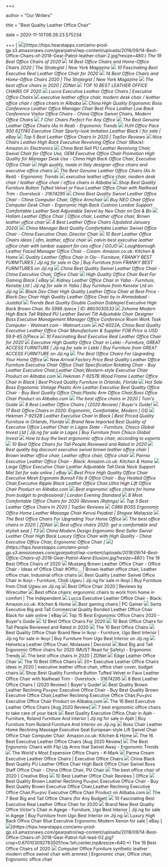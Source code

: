 +++
        
author = "Our Writers"
        
title = "Best Quality Leather Office Chair"
        
date = 2020-11-10T08:28:23.575234
        
+++
[ ![](https://hips.hearstapps.com/amv-prod-gp.s3.amazonaws.com/gearpatrol/wp-content/uploads/2018/09/14-Best-Office-Chairs-of-2018-Gear-Patrol-leather-chair-2.jpg?resize=480:*)](https://hips.hearstapps.com/amv-prod-gp.s3.amazonaws.com/gearpatrol/wp-content/uploads/2018/09/14-Best-Office-Chairs-of-2018-Gear-Patrol-leather-chair-2.jpg?resize=480:*) The 19 Best Office Chairs of 2020
[ ![](https://pyxis.nymag.com/v1/imgs/154/4b0/5c27022840e2dbf6dfd9249b0e5470c626-essentials-high-back-executive-chair.2x.rsquare.w600.jpg)](https://pyxis.nymag.com/v1/imgs/154/4b0/5c27022840e2dbf6dfd9249b0e5470c626-essentials-high-back-executive-chair.2x.rsquare.w600.jpg) 14 Best Office Chairs and Home-Office Chairs 2020 | The Strategist | New  York Magazine
[ ![](https://officechairjudge.com/wp-content/uploads/2019/06/La-Z-Boy-Delano-Big-Tall-Executive-Bonded-Leather-Office-Chair.jpg?x61104)](https://officechairjudge.com/wp-content/uploads/2019/06/La-Z-Boy-Delano-Big-Tall-Executive-Bonded-Leather-Office-Chair.jpg?x61104) 10 Fascinating Best Executive Real Leather Office Chair for 2020
[ ![](https://pyxis.nymag.com/v1/imgs/fdc/3a6/86a7075e3525ef1c07994401e3cd530a78-amazon-basics-exec-chair.rsquare.w600.jpg)](https://pyxis.nymag.com/v1/imgs/fdc/3a6/86a7075e3525ef1c07994401e3cd530a78-amazon-basics-exec-chair.rsquare.w600.jpg) 14 Best Office Chairs and Home-Office Chairs 2020 | The Strategist | New  York Magazine
[ ![](https://zdnet4.cbsistatic.com/hub/i/2020/01/17/c0ad1bc6-1ebd-44b4-a35b-3f8aae0e3b21/office-chair-4.jpg)](https://zdnet4.cbsistatic.com/hub/i/2020/01/17/c0ad1bc6-1ebd-44b4-a35b-3f8aae0e3b21/office-chair-4.jpg) The best office chairs in 2020 | ZDNet
[ ![](https://officegearzone.com/wp-content/uploads/2017/04/TOP-10-BEST-LEATHER-OFFICE-CHAIRS.png)](https://officegearzone.com/wp-content/uploads/2017/04/TOP-10-BEST-LEATHER-OFFICE-CHAIRS.png) TOP 10 BEST LEATHER OFFICE CHAIRS OF 2020
[ ![](https://img.ofo.co.uk/media/img/shop/srcpd/069916.jpg)](https://img.ofo.co.uk/media/img/shop/srcpd/069916.jpg) Lucca Executive Leather Office Chairs | Executive Office Chairs
[ ![](http://www.moderndeskchair.com//uploads/160825/2-160R51F216314.JPG)](http://www.moderndeskchair.com//uploads/160825/2-160R51F216314.JPG) executive leather office chair, modern desk chair / leather office chair / office  chairs in Alibaba
[ ![](https://image.made-in-china.com/2f0j00ilbYTdnJlPoC/High-Quality-Ergonomic-Boss-Conference-Leather-Office-Manager-Chair-Best-Price-Leather-Low-Back-Conference-Visitor-Office-Chairs.jpg)](https://image.made-in-china.com/2f0j00ilbYTdnJlPoC/High-Quality-Ergonomic-Boss-Conference-Leather-Office-Manager-Chair-Best-Price-Leather-Low-Back-Conference-Visitor-Office-Chairs.jpg) China High Quality Ergonomic Boss Conference Leather Office Manager Chair  Best Price Leather Low Back Conference Visitor Office Chairs - China Office  Swivel Chairs, Modern Office Chairs
[ ![](https://thumbor.forbes.com/thumbor/960x0/https%3A%2F%2Fblogs-images.forbes.com%2Fforbes-finds%2Ffiles%2F2018%2F04%2Forange-chair-final.jpg)](https://thumbor.forbes.com/thumbor/960x0/https%3A%2F%2Fblogs-images.forbes.com%2Fforbes-finds%2Ffiles%2F2018%2F04%2Forange-chair-final.jpg) 7 Chic Chairs Perfect For Any Office
[ ![](http://ergonomictrends.com/wp-content/uploads/2020/04/best-genuine-leather-office-chairs.jpg)](http://ergonomictrends.com/wp-content/uploads/2020/04/best-genuine-leather-office-chairs.jpg) The Best Genuine Leather Office Chairs (As In Real) - Ergonomic Trends
[ ![](https://i.ebayimg.com/images/g/YrQAAOSwHUhaDvrc/s-l640.jpg)](https://i.ebayimg.com/images/g/YrQAAOSwHUhaDvrc/s-l640.jpg) HJH Office Pace 300 621740 Executive Chair Sporty-look Imitation Leather  Black / for sale | eBay
[ ![](https://top5er.com/wp-content/uploads/2017/09/serta-black-leather-office-chair-review.jpg)](https://top5er.com/wp-content/uploads/2017/09/serta-black-leather-office-chair-review.jpg) Top 5 Best Leather Office Chairs In 2020 | Top5er Reviews
[ ![](https://images-na.ssl-images-amazon.com/images/I/71uWD4XMs8L._SL1500_.jpg)](https://images-na.ssl-images-amazon.com/images/I/71uWD4XMs8L._SL1500_.jpg) Nice Chairs Leather High Back Executive Revolving Office Chair (Black):  Amazon.in: Electronics
[ ![](https://image.made-in-china.com/2f0j00nlWGopmtnYqd/Best-Sell-PU-Leather-Revolving-Chair-Swivel-Chair-for-Office-Use-OEM-Executive-Office-Chair-Promotion-High-Quality-for-Manager-Desk-Use.jpg)](https://image.made-in-china.com/2f0j00nlWGopmtnYqd/Best-Sell-PU-Leather-Revolving-Chair-Swivel-Chair-for-Office-Use-OEM-Executive-Office-Chair-Promotion-High-Quality-for-Manager-Desk-Use.jpg) China Best Sell PU Leather Revolving Chair, Swivel Chair for Office Use,  OEM Executive Office Chair Promotion High Quality for Manager Desk Use -  China High Back Office Chair, Executive Office Chair
[ ![](https://laporta.co.uk/images/black_white/executive_office_chairs.jpg)](https://laporta.co.uk/images/black_white/executive_office_chairs.jpg) High quality, made in Italy designer office chairs and executive office  chairs
[ ![](http://ergonomictrends.com/wp-content/uploads/2019/01/X-Chair-X4-ergonomic-chair-review.jpg)](http://ergonomictrends.com/wp-content/uploads/2019/01/X-Chair-X4-ergonomic-chair-review.jpg) The Best Genuine Leather Office Chairs (As In Real) - Ergonomic Trends
[ ![](http://www.moderndeskchair.com//uploads/160802/2-160P21J946193.JPG)](http://www.moderndeskchair.com//uploads/160802/2-160P21J946193.JPG) executive leather office chair, modern desk chair / leather office chair / office  chairs in Alibaba
[ ![](https://ak1.ostkcdn.com/images/products/is/images/direct/fdb31e24a82426c09ea8d5b5fbd0373cbd08bb7c/Best-Quality-Furniture-Button-Tufted-Velvet-or-Faux-Leather-Office-Chair-with-Nailhead-Trim.jpg)](https://ak1.ostkcdn.com/images/products/is/images/direct/fdb31e24a82426c09ea8d5b5fbd0373cbd08bb7c/Best-Quality-Furniture-Button-Tufted-Velvet-or-Faux-Leather-Office-Chair-with-Nailhead-Trim.jpg) Shop Best Quality Furniture Button Tufted Velvet or Faux Leather Office  Chair with Nailhead Trim - Overstock - 31674295
[ ![](https://image.made-in-china.com/2f0j00zrdYSkAFQmcH/Best-Quality-Swivel-Leather-Office-Chair.jpg)](https://image.made-in-china.com/2f0j00zrdYSkAFQmcH/Best-Quality-Swivel-Leather-Office-Chair.jpg) China Best Quality Swivel Leather Office Chair - China Computer Chair,  Office Armchair
[ ![](https://cdn1.ykso.co/neochair/product/neo-chair-office-computer-desk-chair-ergonomic-high-back-cushion-lumbar-support-comfortable-leather-seat-adjustable-swivel/images/0476efd/1594087156/generous.jpg)](https://cdn1.ykso.co/neochair/product/neo-chair-office-computer-desk-chair-ergonomic-high-back-cushion-lumbar-support-comfortable-leather-seat-adjustable-swivel/images/0476efd/1594087156/generous.jpg) Buy NEO Chair Office Computer Desk Chair - Ergonomic High Back Cushion  Lumbar Support Comfortable Leather Seat Adjustable Swivel by Neo Chair on  Dot & Bo
[ ![](https://i.pinimg.com/736x/3e/4a/5b/3e4a5ba29947fb012b1ea39cc016e661.jpg)](https://i.pinimg.com/736x/3e/4a/5b/3e4a5ba29947fb012b1ea39cc016e661.jpg) Hallam Leather Office Chair | Office chair, Leather office chair, Brown leather  office chair
[ ![](https://chairsbuddy.com/wp-content/uploads/2018/10/Best-Leather-Office-Chair.jpg)](https://chairsbuddy.com/wp-content/uploads/2018/10/Best-Leather-Office-Chair.jpg) 8 Best Leather Office Chairs (Updated January 2020)
[ ![](https://image.made-in-china.com/43f34j00IaARtybhhYoF/Manager-Best-Quality-Comfortable-Leather-Swivel-Office-Chair.jpg)](https://image.made-in-china.com/43f34j00IaARtybhhYoF/Manager-Best-Quality-Comfortable-Leather-Swivel-Office-Chair.jpg) China Manager Best Quality Comfortable Leather Swivel Office Chair - China Executive  Chair, Director Chair
[ ![](https://i.pinimg.com/236x/d9/31/8c/d9318c3f85f7ffc5555aa0f4d28aaf9b--home-office-furniture-wood-accents.jpg)](https://i.pinimg.com/236x/d9/31/8c/d9318c3f85f7ffc5555aa0f4d28aaf9b--home-office-furniture-wood-accents.jpg) 10 Best Leather Office Chairs ideas | ofm, leather, office chair
[ ![](https://img5659.weyesimg.com/uploads/www.gojo-furniture.com/images/ba48f2d5a89dff7d8778848967605b0a.jpg?imageView2/2/w/1024/q/75)](https://img5659.weyesimg.com/uploads/www.gojo-furniture.com/images/ba48f2d5a89dff7d8778848967605b0a.jpg?imageView2/2/w/1024/q/75) calvin best executive leather office chair with lumbar support for ceo  office | GOJO
[ ![](https://images-na.ssl-images-amazon.com/images/I/61mLmgDnGkL._AC_SL1500_.jpg)](https://images-na.ssl-images-amazon.com/images/I/61mLmgDnGkL._AC_SL1500_.jpg) Loughborough Leather Faced Manager Office Chair - Cream: Amazon.co.uk:  Kitchen & Home
[ ![](https://d3re0f381bckq9.cloudfront.net/49583848_img-20200725-112737-4_1125x1500.jpg)](https://d3re0f381bckq9.cloudfront.net/49583848_img-20200725-112737-4_1125x1500.jpg) Quality Leather Office Chair in Ojo - Furniture, FRANKY BEST FURNITURES |  Jiji.ng for sale in Ojo | Buy Furniture from FRANKY BEST FURNITURES on  Jiji.ng
[ ![](https://image.made-in-china.com/2f0j00SumRyTgUbJbG/Best-Quality-Swivel-Leather-Office-Chair.jpg)](https://image.made-in-china.com/2f0j00SumRyTgUbJbG/Best-Quality-Swivel-Leather-Office-Chair.jpg) China Best Quality Swivel Leather Office Chair - China Executive Chair, Office  Chair
[ ![](https://i.ebayimg.com/images/g/EDgAAOSwtJxbsR9g/s-l400.jpg)](https://i.ebayimg.com/images/g/EDgAAOSwtJxbsR9g/s-l400.jpg) High Quality Office Chair Best For Gaming Black | eBay
[ ![](https://d3re0f381bckq9.cloudfront.net/50393380_screenshot-2020-08-12-08-45-10-092-com-whatsapp_720x1440.jpg)](https://d3re0f381bckq9.cloudfront.net/50393380_screenshot-2020-08-12-08-45-10-092-com-whatsapp_720x1440.jpg) Kidney Leather Office Chair in Yaba - Furniture, Kenstar Ltd | Jiji.ng for  sale in Yaba | Buy Furniture from Kenstar Ltd on Jiji.ng
[ ![](https://images.jdmagicbox.com/quickquotes/images_main/Black-Dev-Chair-High-Quality-Leather-Office-Chair-320446940-8jw23.jpg)](https://images.jdmagicbox.com/quickquotes/images_main/Black-Dev-Chair-High-Quality-Leather-Office-Chair-320446940-8jw23.jpg) Black Dev Chair High Quality Leather Office Chair at Best Price - Black Dev Chair  High Quality Leather Office Chair by in Ahmedabad - Justdial
[ ![](https://5.imimg.com/data5/LE/JX/MY-5699931/doblepiel-executive-high-back-brown-chair-double-cushion-500x500.jpg)](https://5.imimg.com/data5/LE/JX/MY-5699931/doblepiel-executive-high-back-brown-chair-double-cushion-500x500.jpg) Trends Best Quality Double Cushion Doblepiel Executive High Back Brown Chair,  Rs 5998 /piece | ID: 8603030533
[ ![](https://i5.walmartimages.com/asr/aaef995c-4363-42d6-a5c3-d61ab73a233a_1.6803491875a9b468f9a718512494a976.jpeg)](https://i5.walmartimages.com/asr/aaef995c-4363-42d6-a5c3-d61ab73a233a_1.6803491875a9b468f9a718512494a976.jpeg) 2xhome Modern High Back Tall Ribbed PU Leather Swivel Tilt Adjustable Chair  Designer Boss Executive Management Manager Office Conference Room Work Task  Computer - Walmart.com - Walmart.com
[ ![](http://newimg.globalmarket.com/piclib/group0/37/f2/54ed027b423fcdf2071cfc159f35_g.jpg)](http://newimg.globalmarket.com/piclib/group0/37/f2/54ed027b423fcdf2071cfc159f35_g.jpg) HZ-6022A, China Best Quality Executive Leather Office Chair Manufacturer &  Supplier FOB Price is USD 59.9-65.0/Piece
[ ![](https://officechairjudge.com/wp-content/uploads/2019/06/Gates-Genuine-Leather-Executive-Office-Chair.jpg?x61104)](https://officechairjudge.com/wp-content/uploads/2019/06/Gates-Genuine-Leather-Executive-Office-Chair.jpg?x61104) 10 Fascinating Best Executive Real Leather Office Chair for 2020
[ ![](https://d3re0f381bckq9.cloudfront.net/48580025_0db6f172-ac95-4201-8760-144a2eeb84da_1242x1994.jpg)](https://d3re0f381bckq9.cloudfront.net/48580025_0db6f172-ac95-4201-8760-144a2eeb84da_1242x1994.jpg) Executive High Quality Office Chair in Lekki - Furniture, GREAT ACCESS  FURNITURE | Jiji.ng for sale in Lekki | Buy Furniture from GREAT ACCESS  FURNITURE on Jiji.ng
[ ![](https://thumbor.forbes.com/thumbor/fit-in/1200x0/filters%3Aformat%28jpg%29/https%3A%2F%2Fspecials-images.forbesimg.com%2Fimageserve%2F5eea4dae1b50250006e83cab%2F0x0.jpg%3FcropX1%3D0%26cropX2%3D800%26cropY1%3D233%26cropY2%3D683)](https://thumbor.forbes.com/thumbor/fit-in/1200x0/filters%3Aformat%28jpg%29/https%3A%2F%2Fspecials-images.forbesimg.com%2Fimageserve%2F5eea4dae1b50250006e83cab%2F0x0.jpg%3FcropX1%3D0%26cropX2%3D800%26cropY1%3D233%26cropY2%3D683) The Best Office Chairs For Upgrading Your Home Office
[ ![](https://sc01.alicdn.com/kf/HTB1JeTiLpXXXXc6XFXXq6xXFXXXF.jpg_350x350.jpg)](https://sc01.alicdn.com/kf/HTB1JeTiLpXXXXc6XFXXq6xXFXXXF.jpg_350x350.jpg) New Arrival Factory Price Best Quality Leather Office Furniture Executive  Chair Office Chair Specification Rotating Chair - Buy Leather Executive  Chair,Leather Chair,Western-style Executive Chair Product on Alibaba.com
[ ![](https://qualityfurniturediscounts.com/media/catalog/product/cache/1/image/5e06319eda06f020e43594a9c230972d/7/9/79257B/qualityfurniturediscounts.com-Hekman-HEK-7-9257B-31.jpg)](https://qualityfurniturediscounts.com/media/catalog/product/cache/1/image/5e06319eda06f020e43594a9c230972d/7/9/79257B/qualityfurniturediscounts.com-Hekman-HEK-7-9257B-31.jpg) Hekman 7-9257B Wood Frame Leather Office Chair in Black | Best Priced Quality  Furniture in Orlando, Florida
[ ![](https://sc01.alicdn.com/kf/HTB1lfCcl3LD8KJjSszeq6yGRpXa2.jpg_350x350.jpg)](https://sc01.alicdn.com/kf/HTB1lfCcl3LD8KJjSszeq6yGRpXa2.jpg_350x350.jpg) Hot Sale Boss Ergonomic Vintage Plastic Arm Leather Executive Best Quality  Office Chair - Buy Best Quality Office Chair,Plastic Arm Office Chair,Boss Office  Chair Product on Alibaba.com
[ ![](https://cdn.mos.cms.futurecdn.net/chg3AGHkpwVFcZeK26TKuA-1200-80.jpg)](https://cdn.mos.cms.futurecdn.net/chg3AGHkpwVFcZeK26TKuA-1200-80.jpg) The best office chairs in 2020 | Tom's Guide
[ ![](https://www.leaphomeward.com/wp-content/uploads/2019/11/Best-Leather-Chairs.png)](https://www.leaphomeward.com/wp-content/uploads/2019/11/Best-Leather-Chairs.png) 8 Best Leather Office Chairs | (2020 Review) | Buyer's Guide!
[ ![](https://media.gq.com/photos/5f12159f97f256cb0f19314c/3:2/w_1686,h_1124,c_limit/chairs-v4.jpg)](https://media.gq.com/photos/5f12159f97f256cb0f19314c/3:2/w_1686,h_1124,c_limit/chairs-v4.jpg) 17 Best Office Chairs in 2020: Ergonomic, Comfortable, Modern | GQ
[ ![](https://qualityfurniturediscounts.com/media/catalog/product/cache/1/image/5e06319eda06f020e43594a9c230972d/7/9/79252B/qualityfurniturediscounts.com-Hekman-HEK-7-9252B-31.jpg)](https://qualityfurniturediscounts.com/media/catalog/product/cache/1/image/5e06319eda06f020e43594a9c230972d/7/9/79252B/qualityfurniturediscounts.com-Hekman-HEK-7-9252B-31.jpg) Hekman 7-9252B Leather Executive Chair in Black | Best Priced Quality  Furniture in Orlando, Florida
[ ![](https://d3re0f381bckq9.cloudfront.net/36522656_img-20191030-201714_650x817.jpg)](https://d3re0f381bckq9.cloudfront.net/36522656_img-20191030-201714_650x817.jpg) Brand New Imported Best Quality of Executive Office Leather Chair in Lagos  State - Furniture, Chisco Global Invest Ltd | Jiji.ng for sale in Lagos |  Buy Furniture from Chisco Global Invest
[ ![](https://media2.s-nbcnews.com/i/newscms/2020_25/3390893/ergonomic-office-chairs-kr-2x1-tease-200618_38008296185ce90fd52b401caf79df24.jpg)](https://media2.s-nbcnews.com/i/newscms/2020_25/3390893/ergonomic-office-chairs-kr-2x1-tease-200618_38008296185ce90fd52b401caf79df24.jpg) How to buy the best ergonomic office chair, according to experts
[ ![](https://www.theworkbuzz.com/wp-content/uploads/2020/02/reficcer-high-back-leather-office-chairs.jpg)](https://www.theworkbuzz.com/wp-content/uploads/2020/02/reficcer-high-back-leather-office-chairs.jpg) 10 Best Office Chairs for Tall People Reviewed and Rated in 2020
[ ![](https://i.pinimg.com/originals/27/79/40/2779402717f99cd8892855c5abd1e40e.jpg)](https://i.pinimg.com/originals/27/79/40/2779402717f99cd8892855c5abd1e40e.jpg) Best quality big discount executive swivel brown leather office chair |  Brown leather office chair, Leather office chair, Office chair
[ ![](https://images-na.ssl-images-amazon.com/images/I/71gs-GgUh1L._AC_SL1500_.jpg)](https://images-na.ssl-images-amazon.com/images/I/71gs-GgUh1L._AC_SL1500_.jpg) Parma Executive Leather Office Chair - Black: Amazon.co.uk: Kitchen & Home
[ ![](https://i.ebayimg.com/images/g/S~MAAOSwCNNfCIT3/s-l1600.jpg)](https://i.ebayimg.com/images/g/S~MAAOSwCNNfCIT3/s-l1600.jpg) Large Office Executive Chair Leather Adjustable Tall Desk Neck Support Mat  Set for sale online | eBay
[ ![](https://sc02.alicdn.com/kf/UTB8hpWLlmnEXKJk43Ubq6zLppXaW.jpg_350x350.jpg)](https://sc02.alicdn.com/kf/UTB8hpWLlmnEXKJk43Ubq6zLppXaW.jpg_350x350.jpg) Best Price High Quality Office Chair Executive Mesh Ergonomi Burosit File 9 Office  Chair - Buy Heated Office Chair,Executive Ripple Black Leather Office Chair,Ultra  High Lift Office Chair Product on Alibaba.com
[ ![](https://static.standard.co.uk/s3fs-public/thumbnails/image/2020/06/19/10/office-chairs.jpg?w968)](https://static.standard.co.uk/s3fs-public/thumbnails/image/2020/06/19/10/office-chairs.jpg?w968) Best ergonomic office chairs for home from budget to professional | London  Evening Standard
[ ![](https://www.btod.com/blog/wp-content/uploads/2019/04/most-comfortable-office-chairs-2020-blog-header.jpg)](https://www.btod.com/blog/wp-content/uploads/2019/04/most-comfortable-office-chairs-2020-blog-header.jpg) 8 Most Comfortable Office Chairs for 2020 (Reviews /Ratings)
[ ![](https://top5er.com/wp-content/uploads/2017/09/white-leather-office-chair.jpg)](https://top5er.com/wp-content/uploads/2017/09/white-leather-office-chair.jpg) Top 5 Best Leather Office Chairs In 2020 | Top5er Reviews
[ ![](https://cf.shopee.com.my/file/7388a00bf83289a59bf2d310b230bce9)](https://cf.shopee.com.my/file/7388a00bf83289a59bf2d310b230bce9)  C988 BOSS Ergonomic Office Home Leather Massage Chair Kerusi Pejabat |  Shopee Malaysia
[ ![](https://thumbor.forbes.com/thumbor/276x420/https://specials-images.forbesimg.com/imageserve/5f203f62953761c471e7740d/960x0.jpg?fit=scale)](https://thumbor.forbes.com/thumbor/276x420/https://specials-images.forbesimg.com/imageserve/5f203f62953761c471e7740d/960x0.jpg?fit=scale) The Best Office Chairs For Upgrading Your Home Office
[ ![](https://zdnet4.cbsistatic.com/hub/i/2020/01/17/8231e246-714d-44bf-8b5e-bebdd66c1d83/office-chair-6.jpg)](https://zdnet4.cbsistatic.com/hub/i/2020/01/17/8231e246-714d-44bf-8b5e-bebdd66c1d83/office-chair-6.jpg) The best office chairs in 2020 | ZDNet
[ ![](https://cdn.mos.cms.futurecdn.net/9rXCdrBHCFMd2aXzFFi6XV-768-80.jpg)](https://cdn.mos.cms.futurecdn.net/9rXCdrBHCFMd2aXzFFi6XV-768-80.jpg) Best office chairs 2020: get a comfortable and stylish seat | T3
[ ![](https://image.made-in-china.com/202f0j00UlhREsFtYuqd/Modern-Design-Ergonomic-Best-Seller-Swivel-Leather-Chair-High-Back-Luxury-Office-Chair-with-High-Quality.jpg)](https://image.made-in-china.com/202f0j00UlhREsFtYuqd/Modern-Design-Ergonomic-Best-Seller-Swivel-Leather-Chair-High-Back-Luxury-Office-Chair-with-High-Quality.jpg) China Modern Design Ergonomic Best Seller Swivel Leather Chair High Back  Luxury Office Chair with High Quality - China Executive Office Chair,  Ergonomic Office Chair
[ ![](https://hips.hearstapps.com/amv-prod-gp.s3.amazonaws.com/gearpatrol/wp-content/uploads/2018/09/14-Best-Office-Chairs-of-2018-Gear-Patrol-Alera-Elusioni.jpg?resize=480:*)](https://hips.hearstapps.com/amv-prod-gp.s3.amazonaws.com/gearpatrol/wp-content/uploads/2018/09/14-Best-Office-Chairs-of-2018-Gear-Patrol-Alera-Elusioni.jpg?resize=480:*) The 19 Best Office Chairs of 2020
[ ![](https://i.pinimg.com/736x/96/61/97/966197c34bb5fd20e92078dafad82760.jpg)](https://i.pinimg.com/736x/96/61/97/966197c34bb5fd20e92078dafad82760.jpg) Mustang Brown Leather Office Chair - Office Chair - Ideas of Office Chair  #Offic... | Brown leather office chair, Leather office chair, Industrial office  chairs
[ ![](https://d3re0f381bckq9.cloudfront.net/24962657_1547386015210_1512x2016.jpg)](https://d3re0f381bckq9.cloudfront.net/24962657_1547386015210_1512x2016.jpg) Best Quality Leather Swivel Office Chair in Ikoyi - Furniture, Chidi Ugwu |  Jiji.ng for sale in Ikoyi | Buy Furniture from Chidi Ugwu on Jiji.ng
[ ![](https://cdn.thewirecutter.com/wp-content/media/2020/09/officechairs-2048px-9607.jpg?auto=webp&crop=1.91:1&width=1200)](https://cdn.thewirecutter.com/wp-content/media/2020/09/officechairs-2048px-9607.jpg?auto=webp&crop=1.91:1&width=1200) Best Office Chair 2020 | Reviews by Wirecutter
[ ![](https://static.independent.co.uk/s3fs-public/thumbnails/image/2020/03/16/16/best-ergonomic-office-chairs-indybest.jpg)](https://static.independent.co.uk/s3fs-public/thumbnails/image/2020/03/16/16/best-ergonomic-office-chairs-indybest.jpg) Best office chairs: ergonomic chairs to work from home in comfort | The  Independent
[ ![](https://images-na.ssl-images-amazon.com/images/I/71n-7nOek3L._AC_SL1500_.jpg)](https://images-na.ssl-images-amazon.com/images/I/71n-7nOek3L._AC_SL1500_.jpg) Lucca Executive Leather Office Chair - Black: Amazon.co.uk: Kitchen & Home
[ ![](https://cdn.mos.cms.futurecdn.net/eTsGaLnVkpozHC9CqhA6dK.jpg)](https://cdn.mos.cms.futurecdn.net/eTsGaLnVkpozHC9CqhA6dK.jpg) Best gaming chairs | PC Gamer
[ ![](https://i.ebayimg.com/images/g/CBoAAOSwLIZd81Ox/s-l1600.jpg)](https://i.ebayimg.com/images/g/CBoAAOSwLIZd81Ox/s-l1600.jpg) Serta Executive Big and Tall Commercial Quality Bonded Leather Office Chair  Black for sale online | eBay
[ ![](https://www.republiclab.com/wp-content/uploads/2017/08/best-ergonomic-office-chairs-thumbnail.jpg)](https://www.republiclab.com/wp-content/uploads/2017/08/best-ergonomic-office-chairs-thumbnail.jpg) Top 15 Best Ergonomic Office Chairs 2020 - Buyer's Guide
[ ![](https://www.btod.com/blog/wp-content/uploads/2019/10/best-office-chairs-2020-blog-header.jpg)](https://www.btod.com/blog/wp-content/uploads/2019/10/best-office-chairs-2020-blog-header.jpg) 12 Best Office Chairs For 2020
[ ![](https://www.theworkbuzz.com/wp-content/uploads/2020/02/best-office-chairs-for-tall-people.jpg)](https://www.theworkbuzz.com/wp-content/uploads/2020/02/best-office-chairs-for-tall-people.jpg) 10 Best Office Chairs for Tall People Reviewed and Rated in 2020
[ ![](https://images-na.ssl-images-amazon.com/images/I/41xuf-7IBqL.jpg)](https://images-na.ssl-images-amazon.com/images/I/41xuf-7IBqL.jpg) The 10 Best Office Chairs
[ ![](https://d3re0f381bckq9.cloudfront.net/50641069_img-20200812-073325-353_1125x1500.jpg)](https://d3re0f381bckq9.cloudfront.net/50641069_img-20200812-073325-353_1125x1500.jpg) Best Quality Office Chair Brand New in Ikoyi - Furniture, Ugo Best Interior  | Jiji.ng for sale in Ikoyi | Buy Furniture from Ugo Best Interior on  Jiji.ng
[ ![](https://www.decorist.com/static/finds/product_images/full_size/152452-img27o.f2548a47eac90f5135c08081ce156ee3.png)](https://www.decorist.com/static/finds/product_images/full_size/152452-img27o.f2548a47eac90f5135c08081ce156ee3.png) Helvetica Leather Office Chair, Molasses | Decorist
[ ![](http://ergonomictrends.com/wp-content/uploads/2018/06/best-big-and-tall-office-chairs.jpg)](http://ergonomictrends.com/wp-content/uploads/2018/06/best-big-and-tall-office-chairs.jpg) Best Big and Tall Ergonomic Office chairs for 2020 (MUST Read for Safety) -  Ergonomic Trends
[ ![](https://zdnet2.cbsistatic.com/hub/i/2020/01/17/7c472d88-63f5-4226-953d-4af384526514/office-chair-9.jpg)](https://zdnet2.cbsistatic.com/hub/i/2020/01/17/7c472d88-63f5-4226-953d-4af384526514/office-chair-9.jpg) The best office chairs in 2020 | ZDNet
[ ![](https://cdn11.bigcommerce.com/s-9bdy1z5jop/images/stencil/1280x1280/products/9516/7373/edge-leather-office-chair-16__29160.1520624389.jpg?c=2&imbypass=on)](https://cdn11.bigcommerce.com/s-9bdy1z5jop/images/stencil/1280x1280/products/9516/7373/edge-leather-office-chair-16__29160.1520624389.jpg?c=2&imbypass=on) Edge Leather Office Chair
[ ![](https://images-na.ssl-images-amazon.com/images/I/41ZVrPdyVvL.jpg)](https://images-na.ssl-images-amazon.com/images/I/41ZVrPdyVvL.jpg) The 10 Best Office Chairs
[ ![](https://i.pinimg.com/236x/1a/69/7f/1a697f2d1db28a2e152d1ed90322d58d.jpg)](https://i.pinimg.com/236x/1a/69/7f/1a697f2d1db28a2e152d1ed90322d58d.jpg) 20+ Executive Leather Office Chairs ideas in 2020 | executive leather  office chair, office chair cover, budget chairs
[ ![](https://ak1.ostkcdn.com/images/products/is/images/direct/40682ef1ae310628aa5b66d97d581ea4408d2ae6/Best-Quality-Furniture-Button-Tufted-Velvet-or-Faux-Leather-Office-Chair-with-Nailhead-Trim.jpg)](https://ak1.ostkcdn.com/images/products/is/images/direct/40682ef1ae310628aa5b66d97d581ea4408d2ae6/Best-Quality-Furniture-Button-Tufted-Velvet-or-Faux-Leather-Office-Chair-with-Nailhead-Trim.jpg) Shop Best Quality Furniture Button Tufted Velvet or Faux Leather Office  Chair with Nailhead Trim - Overstock - 31674295
[ ![](https://www.leaphomeward.com/wp-content/uploads/2019/11/Embody-Chair1-1024x1016.jpg)](https://www.leaphomeward.com/wp-content/uploads/2019/11/Embody-Chair1-1024x1016.jpg) 8 Best Leather Office Chairs | (2020 Review) | Buyer's Guide!
[ ![](https://sc01.alicdn.com/kf/HTB1qQ8phamgSKJjSsplq6yICpXar/223106806/HTB1qQ8phamgSKJjSsplq6yICpXar.jpg_.webp)](https://sc01.alicdn.com/kf/HTB1qQ8phamgSKJjSsplq6yICpXar/223106806/HTB1qQ8phamgSKJjSsplq6yICpXar.jpg_.webp) Best Quality Brown Leather Reclining Pu+pvc Executive Office Chair - Buy Best  Quality Brown Executive Office Chair,Leather Reclining Executive Office  Chair,Pu+pvc Executive Office Chair Product on Alibaba.com
[ ![](https://m.media-amazon.com/images/I/51btnJtDJjL.jpg)](https://m.media-amazon.com/images/I/51btnJtDJjL.jpg) The 16 Best Executive Leather Office Chairs [Aug 2020 Review]
[ ![](https://inews-prd-a-images.s3.eu-west-2.amazonaws.com/content/uploads/2019/01/best-ergonomic-office-chairs.png)](https://inews-prd-a-images.s3.eu-west-2.amazonaws.com/content/uploads/2019/01/best-ergonomic-office-chairs.png) 7 best ergonomic office chairs to take care of your back
[ ![](https://d3re0f381bckq9.cloudfront.net/27155411_img-20170119-112308-1552883951140_861x1305.jpg)](https://d3re0f381bckq9.cloudfront.net/27155411_img-20170119-112308-1552883951140_861x1305.jpg) Best Quality Executive Office Chair in Ajah - Furniture, Roland Furniture  And Interior | Jiji.ng for sale in Ajah | Buy Furniture from Roland  Furniture And Interior on Jiji.ng
[ ![](https://images-na.ssl-images-amazon.com/images/I/611tJ4%2BABzL._AC_SL1000_.jpg)](https://images-na.ssl-images-amazon.com/images/I/611tJ4%2BABzL._AC_SL1000_.jpg) Boss Chair Leather Home Reclining Massage Executive Seat European-style  Lift Swivel Chair Office Chair Computer Chair: Amazon.co.uk: Kitchen & Home
[ ![](https://ergonomicshealth.com/wp-content/uploads/2019/05/executivechai._banner.jpg)](https://ergonomicshealth.com/wp-content/uploads/2019/05/executivechai._banner.jpg) The 16 Best Executive Leather Office Chairs [Aug 2020 Review]
[ ![](http://ergonomictrends.com/wp-content/uploads/2019/06/best-office-chairs-with-flip-up-arms.jpg)](http://ergonomictrends.com/wp-content/uploads/2019/06/best-office-chairs-with-flip-up-arms.jpg) The Best Ergonomic Chairs with Flip Up Arms that Swivel Away - Ergonomic  Trends
[ ![](https://www.k-mark.co.za/wp-content/uploads/2017/02/eames-executive-work-chair-1.jpg)](https://www.k-mark.co.za/wp-content/uploads/2017/02/eames-executive-work-chair-1.jpg) The World's Most Expensive Office Chairs - K-Mark
[ ![](https://img.ofo.co.uk/media/img/shop/srcpd/066279.jpg)](https://img.ofo.co.uk/media/img/shop/srcpd/066279.jpg) Parma Cream Executive Leather Office Chairs | Executive Office Chairs
[ ![](https://image.made-in-china.com/202f0j00GUrYsSgFqQzi/Black-Best-Quality-PU-Leather-Office-Chair-High-Back-Office-Chair-Swivel-Boss-Staff-Office-Chair.jpg)](https://image.made-in-china.com/202f0j00GUrYsSgFqQzi/Black-Best-Quality-PU-Leather-Office-Chair-High-Back-Office-Chair-Swivel-Boss-Staff-Office-Chair.jpg) China Black Best Quality PU Leather Office Chair High Back Office Chair  Swivel Boss Staff Office Chair - China Office Chair, PU Chair
[ ![](https://cdn.mos.cms.futurecdn.net/NkRwHsoDezP3MuJnwDvjhh.jpg)](https://cdn.mos.cms.futurecdn.net/NkRwHsoDezP3MuJnwDvjhh.jpg) The best office chair of 2020 | Creative Bloq
[ ![](https://homegenerosity.com/wp-content/uploads/2017/01/Best-Leather-Office-Chair-Review.jpg)](https://homegenerosity.com/wp-content/uploads/2017/01/Best-Leather-Office-Chair-Review.jpg) 10 Best Leather Office Chair Reviews | Office
[ ![](https://sc01.alicdn.com/kf/HTB1CBRehjihSKJjy0Feq6zJtpXam/223106806/HTB1CBRehjihSKJjy0Feq6zJtpXam.jpg)](https://sc01.alicdn.com/kf/HTB1CBRehjihSKJjy0Feq6zJtpXam/223106806/HTB1CBRehjihSKJjy0Feq6zJtpXam.jpg) Best Quality Brown Leather Reclining Pu+pvc Executive Office Chair - Buy Best  Quality Brown Executive Office Chair,Leather Reclining Executive Office  Chair,Pu+pvc Executive Office Chair Product on Alibaba.com
[ ![](https://techguided.com/wp-content/uploads/2018/08/best-big-and-tall-office-chairs.jpg)](https://techguided.com/wp-content/uploads/2018/08/best-big-and-tall-office-chairs.jpg) The 7 Best Big and Tall Office Chairs (for Any Budget)
[ ![](https://officechairjudge.com/wp-content/uploads/2019/06/Furmax-High-Back-PU-Leather-Executive-Office-Chair.jpg?x61104)](https://officechairjudge.com/wp-content/uploads/2019/06/Furmax-High-Back-PU-Leather-Executive-Office-Chair.jpg?x61104) 10 Fascinating Best Executive Real Leather Office Chair for 2020
[ ![](https://d3re0f381bckq9.cloudfront.net/23977259_img-20181208-085451-4_1560x2080.jpg)](https://d3re0f381bckq9.cloudfront.net/23977259_img-20181208-085451-4_1560x2080.jpg) Brand New Best Quality Office Victor's Chair in Agege - Furniture, Ugo Best  Interior | Jiji.ng for sale in Agege | Buy Furniture from Ugo Best Interior  on Jiji.ng
[ ![](https://i.ebayimg.com/images/g/5dsAAOSweJxdpyzg/s-l640.jpg)](https://i.ebayimg.com/images/g/5dsAAOSweJxdpyzg/s-l640.jpg) Luxury High Back Office Chair Blue Executive Ergonomic Modern Xenon for  sale | eBay
[ ![](https://hips.hearstapps.com/amv-prod-gp.s3.amazonaws.com/gearpatrol/wp-content/uploads/2018/09/14-Best-Office-Chairs-of-2018-Gear-Patrol-full-lead-02.jpg?crop=0.6701030927835051xw:1xh;center,top&resize=640:*)](https://hips.hearstapps.com/amv-prod-gp.s3.amazonaws.com/gearpatrol/wp-content/uploads/2018/09/14-Best-Office-Chairs-of-2018-Gear-Patrol-full-lead-02.jpg?crop=0.6701030927835051xw:1xh;center,top&resize=640:*) The 19 Best Office Chairs of 2020
[ ![](https://i.pinimg.com/originals/21/45/58/214558bb4448822cf15830ff7a97e506.jpg)](https://i.pinimg.com/originals/21/45/58/214558bb4448822cf15830ff7a97e506.jpg) Computer Office Furniture synthetic leather modern office swivel chair with  armrest | Ergonomic chair, Office chair, Ergonomic office chair
